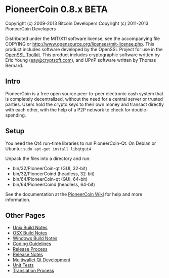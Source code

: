 PioneerCoin 0.8.x BETA
====================

Copyright (c) 2009-2013 Bitcoin Developers
Copyright (c) 2011-2013 PioneerCoin Developers

Distributed under the MIT/X11 software license, see the accompanying
file COPYING or http://www.opensource.org/licenses/mit-license.php.
This product includes software developed by the OpenSSL Project for use in the [OpenSSL Toolkit](http://www.openssl.org/). This product includes
cryptographic software written by Eric Young ([eay@cryptsoft.com](mailto:eay@cryptsoft.com)), and UPnP software written by Thomas Bernard.


Intro
---------------------
PioneerCoin is a free open source peer-to-peer electronic cash system that is
completely decentralized, without the need for a central server or trusted
parties.  Users hold the crypto keys to their own money and transact directly
with each other, with the help of a P2P network to check for double-spending.


Setup
---------------------
You need the Qt4 run-time libraries to run PioneerCoin-Qt. On Debian or Ubuntu:
	`sudo apt-get install libqtgui4`

Unpack the files into a directory and run:

- bin/32/PioneerCoin-qt (GUI, 32-bit)
- bin/32/PioneerCoind (headless, 32-bit)
- bin/64/PioneerCoin-qt (GUI, 64-bit)
- bin/64/PioneerCoind (headless, 64-bit)

See the documentation at the [PioneerCoin Wiki](http://PioneerCoin.info)
for help and more information.


Other Pages
---------------------
- [Unix Build Notes](build-unix.md)
- [OSX Build Notes](build-osx.md)
- [Windows Build Notes](build-msw.md)
- [Coding Guidelines](coding.md)
- [Release Process](release-process.md)
- [Release Notes](release-notes.md)
- [Multiwallet Qt Development](multiwallet-qt.md)
- [Unit Tests](unit-tests.md)
- [Translation Process](translation_process.md)
